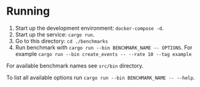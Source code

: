 # Running

1. Start up the development environment: `docker-compose -d`.
2. Start up the service: `cargo run`.
3. Go to this directory: `cd ./benchmarks`
4. Run benchmark with `cargo run --bin BENCHMARK_NAME -- OPTIONS`.
   For example `cargo run --bin create_events -- --rate 10 --tag example`

For available benchmark names see `src/bin` directory.

To list all available options run `cargo run --bin BENCHMARK_NAME -- --help`.
